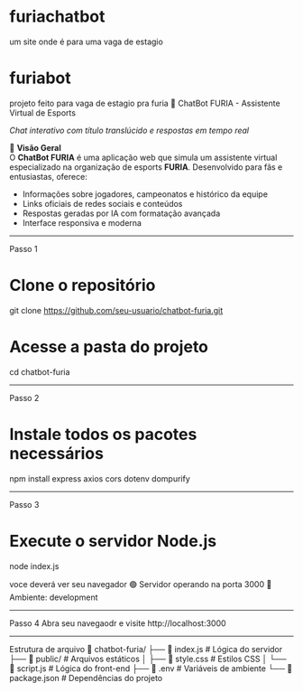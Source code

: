 # furiachatbot
um site onde é para uma vaga de estagio
# furiabot
projeto feito para vaga de estagio pra furia
 🤖 ChatBot FURIA - Assistente Virtual de Esports  
 
*Chat interativo com título translúcido e respostas em tempo real*

 🚀 **Visão Geral**  
O **ChatBot FURIA** é uma aplicação web que simula um assistente virtual especializado na organização de esports **FURIA**. Desenvolvido para fãs e entusiastas, oferece:  
- Informações sobre jogadores, campeonatos e histórico da equipe  
- Links oficiais de redes sociais e conteúdos  
- Respostas geradas por IA com formatação avançada  
- Interface responsiva e moderna  

---
Passo 1
# Clone o repositório
git clone https://github.com/seu-usuario/chatbot-furia.git

# Acesse a pasta do projeto
cd chatbot-furia

---
Passo 2
# Instale todos os pacotes necessários
npm install express axios cors dotenv dompurify

---
Passo 3
# Execute o servidor Node.js
node index.js

voce deverá ver seu navegador
🟢 Servidor operando na porta 3000
🔑 Ambiente: development

---
Passo 4
Abra seu navegaodr e visite 
http://localhost:3000

---
Estrutura de arquivo
📂 chatbot-furia/
├── 📄 index.js          # Lógica do servidor
├── 📂 public/           # Arquivos estáticos
│   ├── 📄 style.css     # Estilos CSS
│   └── 📄 script.js     # Lógica do front-end
├── 📄 .env              # Variáveis de ambiente
└── 📄 package.json      # Dependências do projeto
